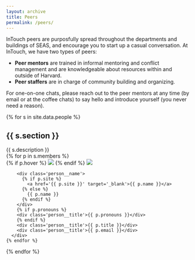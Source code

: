 ```yaml
---
layout: archive
title: Peers
permalink: /peers/
---
```


InTouch peers are purposfully spread throughout the departments and buildings of SEAS, and encourage you to start up a casual conversation. 
At InTouch, we have two types of peers: 
* <strong>Peer mentors</strong> are trained in informal mentoring and conflict management and are knowledgeable about resources within and outside of Harvard. 
* <strong>Peer staffers</strong> are in charge of community building and organizing. 

For one-on-one chats, please reach out to the peer mentors at any time (by email or at the coffee chats) to say hello and introduce yourself (you never need a reason). 


{% for s in site.data.people %}
  <h2>{{ s.section }}</h2>

  <div>{{ s.description }}</div>

  <div class='people'>
    {% for p in s.members %}
      <div class='person' tabindex='0' {% if p.blurb %} data-tippy-content='{{ p.blurb }}' {% endif %}>
        <div class='person__image'>
          {% if p.hover %}
            <img class='person__image__hover' src='{{ site.url }}{{ p.hover }}'>
          {% endif %}
          <img class='person__image__headshot' src='{{ site.url }}{{ p.image }}'>
        </div>

        <div class='person__name'>
          {% if p.site %}
            <a href='{{ p.site }}' target='_blank'>{{ p.name }}</a>
          {% else %}
            {{ p.name }}
          {% endif %}
        </div>
        {% if p.pronouns %}
        <div class='person__title'>{{ p.pronouns }}</div>
        {% endif %}
        <div class='person__title'>{{ p.title }}</div>
        <div class='person__title'>{{ p.email }}</div>
      </div>
    {% endfor %}
  </div>
{% endfor %}
